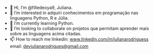 - 👋 Hi, I’m @filledeoya9, Juliana.
- 👀 I’m interested in adquiri conhecimentos em programação nas linguagens Python, R e Júlia.
- 🌱 I’m currently learning  Python.
- 💞️ I’m looking to collaborate on  projetos que permitam aprender mais  sobre as linguagens acima citadas.
- 📫 How to reach me 
linkedin: www.linkedin.com/in/julianarodriguess
email: devjulianarodrigues@gmail.com
<!---
filledeoya9/filledeoya9 is a ✨ special ✨ repository because its `README.md` (this file) appears on your GitHub profile.
You can click the Preview link to take a look at your changes.
--->
